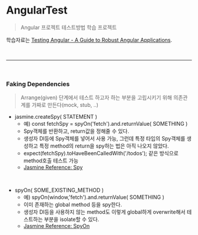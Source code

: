 # AngularTest
> Angular 프로젝트 테스트방법 학습 프로젝트

학습자료는 [Testing Angular - A Guide to Robust Angular Applications](https://testing-angular.com/introduction/#introduction).

<br>

---

<br>

### Faking Dependencies
> Arrange(given) 단계에서 테스트 하고자 하는 부분을 고립시키기 위해 의존관계를 가짜로 만든다(mock, stub, ..)
- jasmine.createSpy( STATEMENT )
    - 예) const fetchSpy = spyOn('fetch').and.returnValue( SOMETHING )
    - Spy객체를 반환하고, return값을 정해줄 수 있다.
    - 생성자 DI등에 Spy객체를 넣어서 사용 가능, 그런데 특정 타입의 Spy객체를 생성하고 특정 method의 return을 spy하는 법은 아직 나오지 않았다.
    - expect(fetchSpy).toHaveBeenCalledWith('/todos'); 같은 방식으로 method호출 테스트 가능
    - [Jasmine Reference: Spy](https://jasmine.github.io/api/edge/Spy.html)

<br>

- spyOn( SOME_EXISTING_METHOD )
    - 예) spyOn(window,'fetch').and.returnValue( SOMETHING )
    - 이미 존재하는 global method 등을 spy한다.
    - 생성자 DI등을 사용하지 않는 method도 이렇게 global하게 overwrite해서 테스트하는 부분을 isolate할 수 있다.
    - [Jasmine Reference: SpyOn](https://jasmine.github.io/api/edge/global.html#spyOn)